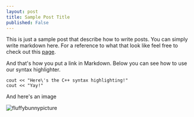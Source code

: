 ```yaml
---
layout: post
title: Sample Post Title
published: False
---
```

This is just a sample post that describe how to write posts. You can simply
write markdown here. For a reference to what that look like feel free to check
out this
[page](https://github.com/adam-p/markdown-here/wiki/Markdown-Cheatsheet).

And that's how you put a link in Markdown. Below you can see how to use our
syntax highlighter.

<pre><code class="language-cpp">cout << "Here\'s the C++ syntax highlighting!"
cout << "Yay!"
</code></pre>

And here's an image

![fluffybunnypicture](https://i.imgur.com/G62RNkU.jpg)
